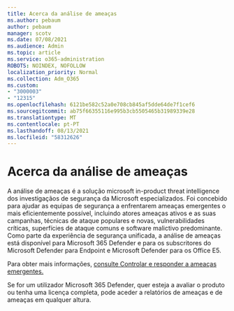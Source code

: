 ```yaml
---
title: Acerca da análise de ameaças
ms.author: pebaum
author: pebaum
manager: scotv
ms.date: 07/08/2021
ms.audience: Admin
ms.topic: article
ms.service: o365-administration
ROBOTS: NOINDEX, NOFOLLOW
localization_priority: Normal
ms.collection: Adm_O365
ms.custom:
- "3000003"
- "12315"
ms.openlocfilehash: 6121be582c52a0e708cb845af5dde64de7f1cef6
ms.sourcegitcommit: ab75f66355116e995b3cb5505465b31989339e28
ms.translationtype: MT
ms.contentlocale: pt-PT
ms.lasthandoff: 08/13/2021
ms.locfileid: "58312626"
---
```

# <a name="about-threat-analytics"></a>Acerca da análise de ameaças

A análise de ameaças é a solução microsoft in-product threat intelligence dos investigaçãos de segurança da Microsoft especializados. Foi concebido para ajudar as equipas de segurança a enfrentarem ameaças emergentes o mais eficientemente possível, incluindo atores ameaças ativos e as suas campanhas, técnicas de ataque populares e novas, vulnerabilidades críticas, superfícies de ataque comuns e software malictivo predominante. Como parte da experiência de segurança unificada, a análise de ameaças está disponível para Microsoft 365 Defender e para os subscritores do Microsoft Defender para Endpoint e Microsoft Defender para os Office E5. 

Para obter mais informações, [consulte Controlar e responder a ameaças emergentes.](https://docs.microsoft.com/microsoft-365/security/defender/threat-analytics)

Se for um utilizador Microsoft 365 Defender, quer esteja a avaliar o produto ou tenha uma licença completa, pode aceder a relatórios de ameaças e de ameaças em qualquer altura. 